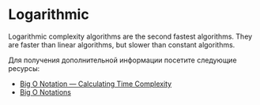 # Logarithmic

Logarithmic complexity algorithms are the second fastest algorithms. They are faster than linear algorithms, but slower than constant algorithms.

Для получения дополнительной информации посетите следующие ресурсы:

- [Big O Notation — Calculating Time Complexity](https://www.youtube.com/watch?v=Z0bH0cMY0E8)
- [Big O Notations](https://www.youtube.com/watch?v=V6mKVRU1evU)
